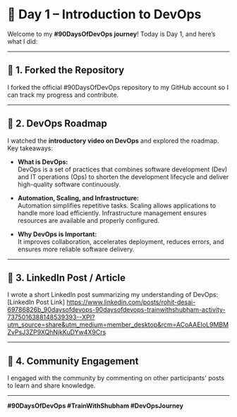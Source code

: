 # 📅 Day 1 – Introduction to DevOps

Welcome to my **#90DaysOfDevOps journey**! Today is Day 1, and here’s what I did:

---

## 🔹 1. Forked the Repository
I forked the official #90DaysOfDevOps repository to my GitHub account so I can track my progress and contribute.

---

## 🔹 2. DevOps Roadmap
I watched the **introductory video on DevOps** and explored the roadmap. Key takeaways:

- **What is DevOps:**  
  DevOps is a set of practices that combines software development (Dev) and IT operations (Ops) to shorten the development lifecycle and deliver high-quality software continuously.

- **Automation, Scaling, and Infrastructure:**  
  Automation simplifies repetitive tasks. Scaling allows applications to handle more load efficiently. Infrastructure management ensures resources are available and properly configured.

- **Why DevOps is Important:**  
  It improves collaboration, accelerates deployment, reduces errors, and ensures more reliable software delivery.

---

## 🔹 3. LinkedIn Post / Article
I wrote a short LinkedIn post summarizing my understanding of DevOps:  
[LinkedIn Post Link] https://www.linkedin.com/posts/rohit-desai-69786826b_90daysofdevops-90daysofdevops-trainwithshubham-activity-7375016388148539393--XPI?utm_source=share&utm_medium=member_desktop&rcm=ACoAAEIoL9MBMZvPsJ3ZP9XQhNjkKuDYw4X9Crs

---

## 🔹 4. Community Engagement
I engaged with the community by commenting on other participants' posts to learn and share knowledge.

---

**#90DaysOfDevOps #TrainWithShubham #DevOpsJourney**


